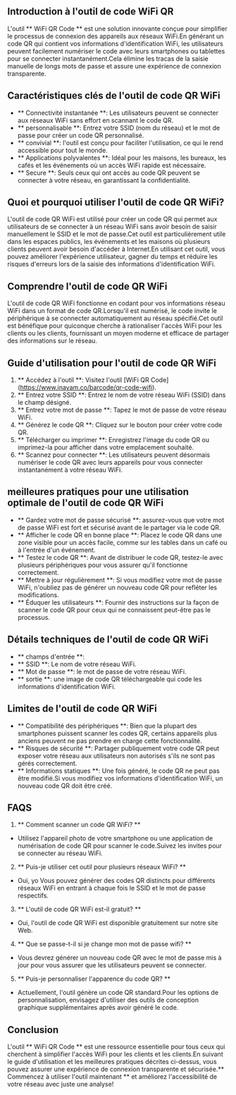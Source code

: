 ## Introduction à l'outil de code WiFi QR

L'outil ** WiFi QR Code ** est une solution innovante conçue pour simplifier le processus de connexion des appareils aux réseaux WiFi.En générant un code QR qui contient vos informations d'identification WiFi, les utilisateurs peuvent facilement numériser le code avec leurs smartphones ou tablettes pour se connecter instantanément.Cela élimine les tracas de la saisie manuelle de longs mots de passe et assure une expérience de connexion transparente.

## Caractéristiques clés de l'outil de code QR WiFi

- ** Connectivité instantanée **: Les utilisateurs peuvent se connecter aux réseaux WiFi sans effort en scannant le code QR.
- ** personnalisable **: Entrez votre SSID (nom du réseau) et le mot de passe pour créer un code QR personnalisé.
- ** convivial **: l'outil est conçu pour faciliter l'utilisation, ce qui le rend accessible pour tout le monde.
- ** Applications polyvalentes **: Idéal pour les maisons, les bureaux, les cafés et les événements où un accès WiFi rapide est nécessaire.
- ** Secure **: Seuls ceux qui ont accès au code QR peuvent se connecter à votre réseau, en garantissant la confidentialité.

## Quoi et pourquoi utiliser l'outil de code QR WiFi?

L'outil de code QR WiFi est utilisé pour créer un code QR qui permet aux utilisateurs de se connecter à un réseau WiFi sans avoir besoin de saisir manuellement le SSID et le mot de passe.Cet outil est particulièrement utile dans les espaces publics, les événements et les maisons où plusieurs clients peuvent avoir besoin d'accéder à Internet.En utilisant cet outil, vous pouvez améliorer l'expérience utilisateur, gagner du temps et réduire les risques d'erreurs lors de la saisie des informations d'identification WiFi.

## Comprendre l'outil de code QR WiFi

L'outil de code QR WiFi fonctionne en codant pour vos informations réseau WiFi dans un format de code QR.Lorsqu'il est numérisé, le code invite le périphérique à se connecter automatiquement au réseau spécifié.Cet outil est bénéfique pour quiconque cherche à rationaliser l'accès WiFi pour les clients ou les clients, fournissant un moyen moderne et efficace de partager des informations sur le réseau.

## Guide d'utilisation pour l'outil de code QR WiFi

1. ** Accédez à l'outil **: Visitez l'outil [WiFi QR Code] (https://www.inayam.co/barcode/qr-code-wifi).
2. ** Entrez votre SSID **: Entrez le nom de votre réseau WiFi (SSID) dans le champ désigné.
3. ** Entrez votre mot de passe **: Tapez le mot de passe de votre réseau WiFi.
4. ** Générez le code QR **: Cliquez sur le bouton pour créer votre code QR.
5. ** Télécharger ou imprimer **: Enregistrez l'image du code QR ou imprimez-la pour afficher dans votre emplacement souhaité.
6. ** Scannez pour connecter **: Les utilisateurs peuvent désormais numériser le code QR avec leurs appareils pour vous connecter instantanément à votre réseau WiFi.

## meilleures pratiques pour une utilisation optimale de l'outil de code QR WiFi

- ** Gardez votre mot de passe sécurisé **: assurez-vous que votre mot de passe WiFi est fort et sécurisé avant de le partager via le code QR.
- ** Afficher le code QR en bonne place **: Placez le code QR dans une zone visible pour un accès facile, comme sur les tables dans un café ou à l'entrée d'un événement.
- ** Testez le code QR **: Avant de distribuer le code QR, testez-le avec plusieurs périphériques pour vous assurer qu'il fonctionne correctement.
- ** Mettre à jour régulièrement **: Si vous modifiez votre mot de passe WiFi, n'oubliez pas de générer un nouveau code QR pour refléter les modifications.
- ** Éduquer les utilisateurs **: Fournir des instructions sur la façon de scanner le code QR pour ceux qui ne connaissent peut-être pas le processus.

## Détails techniques de l'outil de code QR WiFi

- ** champs d'entrée **:
- ** SSID **: Le nom de votre réseau WiFi.
- ** Mot de passe **: le mot de passe de votre réseau WiFi.
- ** sortie **: une image de code QR téléchargeable qui code les informations d'identification WiFi.

## Limites de l'outil de code QR WiFi

- ** Compatibilité des périphériques **: Bien que la plupart des smartphones puissent scanner les codes QR, certains appareils plus anciens peuvent ne pas prendre en charge cette fonctionnalité.
- ** Risques de sécurité **: Partager publiquement votre code QR peut exposer votre réseau aux utilisateurs non autorisés s'ils ne sont pas gérés correctement.
- ** Informations statiques **: Une fois généré, le code QR ne peut pas être modifié.Si vous modifiez vos informations d'identification WiFi, un nouveau code QR doit être créé.

## FAQS

1. ** Comment scanner un code QR WiFi? **
- Utilisez l'appareil photo de votre smartphone ou une application de numérisation de code QR pour scanner le code.Suivez les invites pour se connecter au réseau WiFi.

2. ** Puis-je utiliser cet outil pour plusieurs réseaux WiFi? **
- Oui, yo Vous pouvez générer des codes QR distincts pour différents réseaux WiFi en entrant à chaque fois le SSID et le mot de passe respectifs.

3. ** L'outil de code QR WiFi est-il gratuit? **
- Oui, l'outil de code QR WiFi est disponible gratuitement sur notre site Web.

4. ** Que se passe-t-il si je change mon mot de passe wifi? **
- Vous devrez générer un nouveau code QR avec le mot de passe mis à jour pour vous assurer que les utilisateurs peuvent se connecter.

5. ** Puis-je personnaliser l'apparence du code QR? **
- Actuellement, l'outil génère un code QR standard.Pour les options de personnalisation, envisagez d'utiliser des outils de conception graphique supplémentaires après avoir généré le code.

## Conclusion

L'outil ** WiFi QR Code ** est une ressource essentielle pour tous ceux qui cherchent à simplifier l'accès WiFi pour les clients et les clients.En suivant le guide d'utilisation et les meilleures pratiques décrites ci-dessus, vous pouvez assurer une expérience de connexion transparente et sécurisée.** Commencez à utiliser l'outil maintenant ** et améliorez l'accessibilité de votre réseau avec juste une analyse!